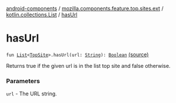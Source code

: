 [android-components](../../index.md) / [mozilla.components.feature.top.sites.ext](../index.md) / [kotlin.collections.List](index.md) / [hasUrl](./has-url.md)

# hasUrl

`fun `[`List`](https://kotlinlang.org/api/latest/jvm/stdlib/kotlin.collections/-list/index.html)`<`[`TopSite`](../../mozilla.components.feature.top.sites/-top-site/index.md)`>.hasUrl(url: `[`String`](https://kotlinlang.org/api/latest/jvm/stdlib/kotlin/-string/index.html)`): `[`Boolean`](https://kotlinlang.org/api/latest/jvm/stdlib/kotlin/-boolean/index.html) [(source)](https://github.com/mozilla-mobile/android-components/blob/master/components/feature/top-sites/src/main/java/mozilla/components/feature/top/sites/ext/TopSite.kt#L14)

Returns true if the given url is in the list top site and false otherwise.

### Parameters

`url` - The URL string.